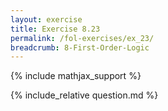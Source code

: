 ```yaml
---
layout: exercise
title: Exercise 8.23
permalink: /fol-exercises/ex_23/
breadcrumb: 8-First-Order-Logic
---
```


{% include mathjax_support %}

<div><i class="arrow-up loader" data-chapter="fol-exercises" data-exercise="ex_23" data-rating="0"></i></div>
{% include_relative question.md %}
